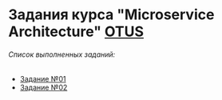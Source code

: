 # Задания курса "Microservice Architecture" [OTUS](https://otus.ru/lessons/microservice-architecture/)

###### Список выполненных заданий:

* [Задание №01](https://github.com/s-a-ovodkov/arch-labs/tree/main/task01)
* [Задание №02](https://github.com/s-a-ovodkov/arch-labs/tree/main/task02)
